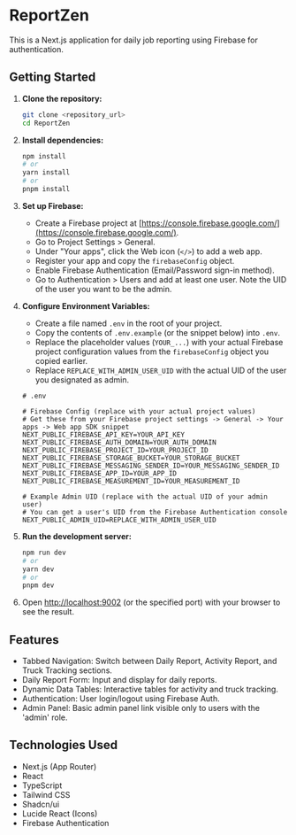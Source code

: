 # ReportZen

This is a Next.js application for daily job reporting using Firebase for authentication.

## Getting Started

1.  **Clone the repository:**
    ```bash
    git clone <repository_url>
    cd ReportZen
    ```

2.  **Install dependencies:**
    ```bash
    npm install
    # or
    yarn install
    # or
    pnpm install
    ```

3.  **Set up Firebase:**
    *   Create a Firebase project at [https://console.firebase.google.com/](https://console.firebase.google.com/).
    *   Go to Project Settings > General.
    *   Under "Your apps", click the Web icon (`</>`) to add a web app.
    *   Register your app and copy the `firebaseConfig` object.
    *   Enable Firebase Authentication (Email/Password sign-in method).
    *   Go to Authentication > Users and add at least one user. Note the UID of the user you want to be the admin.

4.  **Configure Environment Variables:**
    *   Create a file named `.env` in the root of your project.
    *   Copy the contents of `.env.example` (or the snippet below) into `.env`.
    *   Replace the placeholder values (`YOUR_...`) with your actual Firebase project configuration values from the `firebaseConfig` object you copied earlier.
    *   Replace `REPLACE_WITH_ADMIN_USER_UID` with the actual UID of the user you designated as admin.

    ```dotenv
    # .env

    # Firebase Config (replace with your actual project values)
    # Get these from your Firebase project settings -> General -> Your apps -> Web app SDK snippet
    NEXT_PUBLIC_FIREBASE_API_KEY=YOUR_API_KEY
    NEXT_PUBLIC_FIREBASE_AUTH_DOMAIN=YOUR_AUTH_DOMAIN
    NEXT_PUBLIC_FIREBASE_PROJECT_ID=YOUR_PROJECT_ID
    NEXT_PUBLIC_FIREBASE_STORAGE_BUCKET=YOUR_STORAGE_BUCKET
    NEXT_PUBLIC_FIREBASE_MESSAGING_SENDER_ID=YOUR_MESSAGING_SENDER_ID
    NEXT_PUBLIC_FIREBASE_APP_ID=YOUR_APP_ID
    NEXT_PUBLIC_FIREBASE_MEASUREMENT_ID=YOUR_MEASUREMENT_ID

    # Example Admin UID (replace with the actual UID of your admin user)
    # You can get a user's UID from the Firebase Authentication console
    NEXT_PUBLIC_ADMIN_UID=REPLACE_WITH_ADMIN_USER_UID
    ```

5.  **Run the development server:**
    ```bash
    npm run dev
    # or
    yarn dev
    # or
    pnpm dev
    ```

6.  Open [http://localhost:9002](http://localhost:9002) (or the specified port) with your browser to see the result.

## Features

*   Tabbed Navigation: Switch between Daily Report, Activity Report, and Truck Tracking sections.
*   Daily Report Form: Input and display for daily reports.
*   Dynamic Data Tables: Interactive tables for activity and truck tracking.
*   Authentication: User login/logout using Firebase Auth.
*   Admin Panel: Basic admin panel link visible only to users with the 'admin' role.

## Technologies Used

*   Next.js (App Router)
*   React
*   TypeScript
*   Tailwind CSS
*   Shadcn/ui
*   Lucide React (Icons)
*   Firebase Authentication
```